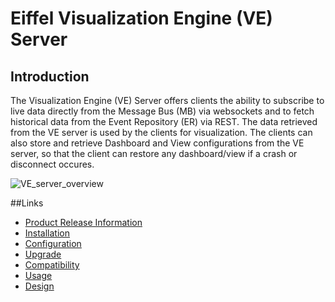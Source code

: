 # Eiffel Visualization Engine (VE) Server

## Introduction
The Visualization Engine (VE) Server offers clients the ability to subscribe to live data directly from the Message Bus (MB) via websockets and to fetch historical data from the Event Repository (ER) via REST. The data retrieved from the VE server is used by the clients for visualization. The clients can also store and retrieve Dashboard and View configurations from the VE server, so that the client can restore any dashboard/view if a crash or disconnect occures. 

![VE_server_overview](../images/overall_rad_arch.jpeg "VE server overview")


##Links
* [Product Release Information](../pri/index.html)
* [Installation](../installation/index.html)
* [Configuration](../configuration/index.html)
* [Upgrade](../upgrade/index.html)
* [Compatibility](../compatibility/index.html)
* [Usage](../usage/index.html)
* [Design](../design/index.html)